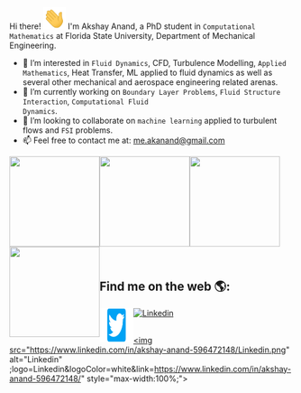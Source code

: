 Hi there! <a target="_blank" rel="noopener noreferrer" href="https://github.com/anand-me/anand-me.github.io/blob/master/Favicon/hello.gif"><img src="https://github.com/anand-me/anand-me.github.io/blob/master/Favicon/hello.gif" width="40px" style="max-width:100%;"></a> I'm Akshay Anand, a PhD student in <code>Computational Mathematics</code> at Florida State University, Department of Mechanical Engineering. </h3>
- 👀 I’m interested in <code>Fluid Dynamics</code>, CFD, Turbulence Modelling, <code>Applied Mathematics</code>, Heat Transfer, ML applied to fluid dynamics as well as several other mechanical and aerospace engineering related arenas.
- 🌱 I’m currently working on <code>Boundary Layer Problems</code>, <code>Fluid Structure Interaction</code>, <code>Computational Fluid Dynamics</code>.
-  💞️ I’m looking to collaborate on <code>machine learning</code> applied to turbulent flows and <code>FSI</code> problems.
- 📫 Feel free to contact me at: me.akanand@gmail.com


<td width="25%">
            <div class="one">
             <div class="two"><img align="left" width=160px height=160px padding: 550px; src='https://akshayanand.info/Conferences/Research/DBVf.gif'></div> 
             <div class="two"><img align="left" width=160px height=160px padding: 550px; src='https://akshayanand.info/Conferences/Research/at.gif'></div> 
             <div class="two"><img align="left" width=160px height=160px padding: 550px; src='https://akshayanand.info/Conferences/Research/transition_to_turbulence.gif'></div> 
             <div class="two"><img align="left" width=160px height=160px padding: 550px; src='https://akshayanand.info/Conferences/Research/PSH.gif'>&nbsp;  &nbsp; &nbsp; &nbsp; &nbsp; &nbsp; &nbsp; &nbsp; &nbsp; &nbsp; &nbsp; &nbsp; &nbsp; &nbsp; &nbsp; &nbsp; &nbsp; &nbsp; &nbsp; &nbsp; &nbsp; &nbsp; &nbsp; &nbsp; &nbsp; &nbsp; &nbsp; &nbsp; &nbsp; &nbsp; &nbsp; &nbsp; &nbsp; &nbsp; &nbsp; &nbsp; &nbsp; &nbsp; &nbsp; &nbsp; &nbsp; &nbsp; &nbsp; &nbsp; &nbsp; &nbsp; &nbsp; &nbsp; &nbsp;</div> 
             
   ## Find me on the web <g-emoji class="g-emoji" alias="earth_americas" fallback-src="https://github.githubassets.com/images/icons/emoji/unicode/1f30e.png">🌎</g-emoji>:         

             
 <a href="https://twitter.com/akshay23sept" rel="nofollow"><img align="left" width=60px height=60px src="https://github.com/anand-me/anand-me.github.io/blob/master/Favicon/Twitter.png" alt="Twitter" data-canonical-src="https://img.shields.io/badge/-Twitter-1ca0f1?style=flat-square&amp;labelColor=1ca0f1&amp;logo=twitter&amp;logoColor=white&amp;link=https://twitter.com/akshay23sept" style="max-width:100%;"></a></p>  
            
 <a href="https://www.linkedin.com/in/akshay-anand-596472148/" rel="nofollow"><img width=60px height=60px src="https://www.linkedin.com/in/akshay-anand-596472148/Linkedin.png" alt="Linkedin" data-canonical-src="https://img.shields.io/badge/-Linkedin-1ca0f1?style=flat-square&amp;labelColor=1ca0f1&amp;logo=linkedin&amp;logoColor=white&amp;link=https://www.linkedin.com/in/akshay-anand-596472148" style="max-width:100%;"></a></p>            
 <a href="https://www.linkedin.com/in/akshay-anand-596472148/" rel="nofollow"><img src="https://www.linkedin.com/in/akshay-anand-596472148/Linkedin.png" alt="Linkedin" ;logo=Linkedin&amp;logoColor=white&amp;link=https://www.linkedin.com/in/akshay-anand-596472148/" style="max-width:100%;"></a>           
               
             
             
 <!---- END SAMPLE PROJECT BLOCK           
                      
<!---
anand-me/anand-me is a ✨ special ✨ repository because its `README.md` (this file) appears on your GitHub profile.
You can click the Preview link to take a look at your changes.
<a href="https://www.linkedin.com/in/akshay-anand-596472148/" rel="nofollow"><img align="left" width=60px height=60px src="https://www.linkedin.com/in/akshay-anand-596472148/Linkedin.png" alt="Linkedin" data-canonical-src="https://img.shields.io/badge/-Linkedin-1ca0f1?style=flat-square&amp;labelColor=1ca0f1&amp;logo=linkedin&amp;logoColor=white&amp;link=https://www.linkedin.com/in/akshay-anand-596472148" style="max-width:100%;"></a></p>
 

<a href="https://www.linkedin.com/in/danielcaballero796/" rel="nofollow"><img src="./danielcaballero796 (Daniel Caballero)_files/68747470733a2f2f696d672e736869656c64732e696f2f62616467652f2d64616e69656c636162616c6c65726f2d626c75653f7374796c653d666c61742d737175617265266c6f676f3d4c696e6b6564696e266c6f676f436f6c6f723d7768697465266c696e6b3d68747470733a2f2f7777772e6c696e6b6564696e2e636f6" alt="Linkedin" data-canonical-src="https://img.shields.io/badge/-danielcaballero-blue?style=flat-square&amp;logo=Linkedin&amp;logoColor=white&amp;link=https://www.linkedin.com/in/danielcaballero796/" style="max-width:100%;"></a>
-------->  


